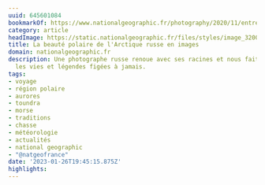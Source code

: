 ```yaml
---
uuid: 645601084
bookmarkOf: https://www.nationalgeographic.fr/photography/2020/11/entre-couleurs-et-obscurite-decouvrez-la-beaute-polaire-de-larctique-russe?image=arctic-life-doll-windowsill
category: article
headImage: https://static.nationalgeographic.fr/files/styles/image_3200/public/arctic-life-lighthouse.jpg?w=1600&h=1067
title: La beauté polaire de l'Arctique russe en images
domain: nationalgeographic.fr
description: Une photographe russe renoue avec ses racines et nous fait découvrir
  les vies et légendes figées à jamais.
tags:
- voyage
- région polaire
- aurores
- toundra
- morse
- traditions
- chasse
- météorologie
- actualités
- national geographic
- "@natgeofrance"
date: '2023-01-26T19:45:15.875Z'
highlights:
---
```



